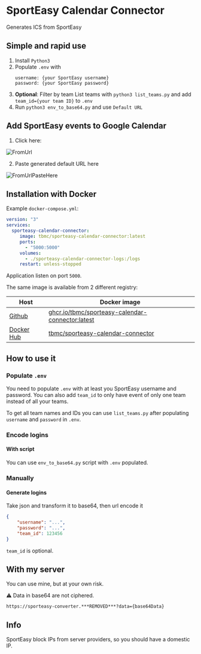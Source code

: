 # SportEasy Calendar Connector

Generates ICS from SportEasy

## Simple and rapid use

1. Install ``Python3``
2. Populate ``.env`` with 
    ```Shell
    username: {your SportEasy username}
    password: {your SportEasy password}
   ```
3. **Optional**: Filter by team
   List teams with ``python3 list_teams.py`` and add `team_id={your team ID}` to `.env`
4. Run ``python3 env_to_base64.py`` and use `Default URL`

## Add SportEasy events to Google Calendar

1. Click here:

![FromUrl](./docs/fromUrl.png)

2. Paste generated default URL here

![FromUrlPasteHere](./docs/fromUrlPasteUrl.png)

## Installation with Docker

Example `docker-compose.yml`:

```yml
version: "3"
services:
  sporteasy-calendar-connector:
     image: tbmc/sporteasy-calendar-connector:latest
     ports:
       - "5000:5000"
     volumes:
       - ./sporteasy-calendar-connector-logs:/logs
     restart: unless-stopped
```

Application listen on port `5000`.



The same image is available from 2 different registry:

| Host                                                                                                           | Docker image                                                                                             |
|----------------------------------------------------------------------------------------------------------------|----------------------------------------------------------------------------------------------------------|
| [ Github ]( https://github.com/tbmc/sporteasy-calendar-connector/pkgs/container/sporteasy-calendar-connector ) | [ ghcr.io/tbmc/sporteasy-calendar-connector:latest ]( ghcr.io/tbmc/sporteasy-calendar-connector:latest ) |
| [ Docker Hub ]( https://hub.docker.com/r/tbmc/sporteasy-calendar-connector )                                   | [ tbmc/sporteasy-calendar-connector ]( tbmc/sporteasy-calendar-connector:latest )                               |

## How to use it

### Populate ``.env``

You need to populate ``.env`` with at least you SportEasy username and password.
You can also add ``team_id`` to only have event of only one team instead of all your teams.

To get all team names and IDs you can use ``list_teams.py`` after populating `username` and `password` in `.env`.

### Encode logins

#### With script

You can use ``env_to_base64.py`` script with `.env` populated. 

### Manually

#### Generate logins
Take json and transform it to base64, then url encode it
```json
{
    "username": "...",
    "password": "...",
    "team_id": 123456
}
```

``team_id`` is optional. 

## With my server

You can use mine, but at your own risk.

:warning: Data in base64 are not ciphered.

``
https://sporteasy-converter.***REMOVED***?data={base64Data}
``

## Info

SportEasy block IPs from server providers, so you should have a domestic IP.

